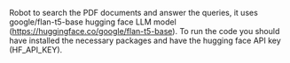 Robot to search the PDF documents and answer the queries, it uses google/flan-t5-base hugging face LLM model (https://huggingface.co/google/flan-t5-base). To run the code you should have installed the necessary packages and have the hugging face API key (HF_API_KEY).
